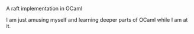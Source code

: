 A raft implementation in OCaml

I am just amusing myself and learning deeper parts of OCaml while I am
at it.
